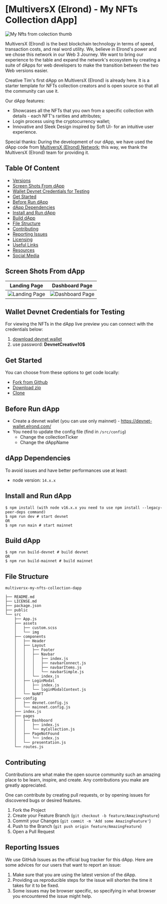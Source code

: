 # [MultiversX (Elrond) - My NFTs Collection dApp]

![My Nfts from colection thumb](https://raw.githubusercontent.com/creativetimofficial/public-assets/master/ct-assets/nfts-collection-dapp-thumbnail.jpg)

MultiversX (Elrond) is the best blockchain technology in terms of speed, transaction costs, and real word utility.
We, believe in Elrond's power and we chose this network in our Web 3 Journey. We want to bring our experience to the table and expand the network's ecosystem by creating a suite of dApps for web developers to make the transition between the two Web versions easier.

Creative Tim's first dApp on MultiversX (Elrond) is already here. It is a starter template for NFTs collection creators and is open source so that all the community can use it.

Our dApp features:

* Showcases all the NFTs that you own from a specific collection with details - each NFT's rarities and attributes;
* Login process using the cryptocurrency wallet;
* Innovative and Sleek Design inspired by Soft UI- for an intuitive user experience.


Special thanks:
During the development of our dApp, we have used the dApp code from [MultiversX (Elrond) Network](https://elrond.com/); this way, we thank the MultiversX (Elrond) team for providing it.



## Table Of Content
* [Versions](#versions)
* [Screen Shots From dApp](#screen-shots-from-dapp)
* [Wallet Devnet Credentials for Testing](#wallet-devnet-credentials-for-testing)
* [Get Started](#get-started)
* [Before Run dApp](#before-run-dapp)
* [dApp Dependencies](#dapp-dependencies)
* [Install and Run dApp](#install-and-run-dapp)
* [Build dApp](#build-dapp)
* [File Structure](#file-structure)
* [Contributing](#contributing)
* [Reporting Issues](#reporting-issues)
* [Licensing](#licensing)
* [Useful Links](#useful-links)
* [Resources](#resources)
* [Social Media](#social-media)

## Screen Shots From dApp

| Landing Page | Dashboard Page |
| --- | --- |
| ![Landing Page](https://raw.githubusercontent.com/creativetimofficial/public-assets/master/ct-assets/landing-page.jpg) | ![Dashboard Page](https://raw.githubusercontent.com/creativetimofficial/public-assets/master/ct-assets/dashboard-page.jpg) | 

## Wallet Devnet Credentials for Testing
For viewing the NFTs in the dApp live preview you can connect with the credentials below:
1. [download devnet wallet](https://www.dropbox.com/s/0tlbea4nb9ouhgz/erd13m9ewd8p2qledk6v6ax9mzpgzjmdsmqqws6s4uwy35fqpz53dtdq82j56j.json?dl=0) 
2. use password: **DevnetCreative10$**

## Get Started
You can choose from these options to get code locally:
- [Fork from Github](https://github.com/webcat12345/multiversx-my-nfts-collection-dapp/fork)
- [Download zip](https://github.com/webcat12345/multiversx-my-nfts-collection-dapp/archive/refs/heads/main.zip)
- [Clone](https://github.com/webcat12345/multiversx-my-nfts-collection-dapp.git)

## Before Run dApp
- Create a devnet wallet (you can use only mainnet) - https://devnet-wallet.elrond.com/
- You need to update the config file (find in `/src/config`)
  - Change the collectionTicker
  - Change the dAppName

## dApp Dependencies
To avoid issues and have better performances use at least: 
- node version: `14.x.x`

## Install and Run dApp
```
$ npm install (with node v16.x.x you need to use npm install --legacy-peer-deps command)
$ npm run dev # start devnet 
OR
$ npm run main # start mainnet
```
## Build dApp 
```
$ npm run build-devnet # build devnet
OR
$ npm run build-mainnet # build mainnet
```

## File Structure
```
multiversx-my-nfts-collection-dapp

├── README.md
├── LICENSE.md
├── package.json
├── public
└── src
    ├── App.js
    ├── assets
    │   ├── custom.scss
    │   └── img
    ├── components
    │   ├── Header
    │   ├── Layout
    │   │   ├── Footer
    │   │   ├── Navbar
    │   │   │   ├── index.js
    │   │   │   ├── navbarConnect.js
    │   │   │   ├── navbarItems.js
    │   │   │   └── navbarSimple.js
    │   │   └── index.js
    │   ├── LoginModal
    │   │   ├── index.js
    │   │   └── loginModalContext.js
    │   └── NoNFT
    ├── config
    │   ├── devnet.config.js
    │   └── mainnet.config.js
    ├── index.js
    ├── pages
    │   ├── Dashboard
    │   │   ├── index.js
    │   │   └── myCollection.js
    │   ├── PageNotFound
    │   │   └── index.js
    │   └── presentation.js
    └── routes.js
```

## Contributing
Contributions are what make the open source community such an amazing place to be learn, inspire, and create. Any contributions you make are greatly appreciated.

One can contribute by creating pull requests, or by opening issues for discovered bugs or desired features.

1. Fork the Project
2. Create your Feature Branch (`git checkout -b feature/AmazingFeature`)
3. Commit your Changes (`git commit -m 'Add some AmazingFeature'`)
4. Push to the Branch (`git push origin feature/AmazingFeature`)
5. Open a Pull Request


## Reporting Issues
We use GitHub Issues as the official bug tracker for this dApp. Here are some advices for our users that want to report an issue:

1. Make sure that you are using the latest version of the dApp. 
2. Providing us reproducible steps for the issue will shorten the time it takes for it to be fixed.
3. Some issues may be browser specific, so specifying in what browser you encountered the issue might help.










